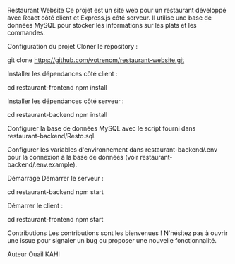 
Restaurant Website
Ce projet est un site web pour un restaurant développé avec React côté client et Express.js côté serveur. Il utilise une base de données MySQL pour stocker les informations sur les plats et les commandes.

Configuration du projet
Cloner le repository :

git clone https://github.com/votrenom/restaurant-website.git

Installer les dépendances côté client :

cd restaurant-frontend
npm install

Installer les dépendances côté serveur :

cd restaurant-backend
npm install

Configurer la base de données MySQL avec le script fourni dans restaurant-backend/Resto.sql.

Configurer les variables d'environnement dans restaurant-backend/.env pour la connexion à la base de données (voir restaurant-backend/.env.example).

Démarrage
Démarrer le serveur :

cd restaurant-backend
npm start

Démarrer le client :

cd restaurant-frontend
npm start

Contributions
Les contributions sont les bienvenues ! N'hésitez pas à ouvrir une issue pour signaler un bug ou proposer une nouvelle fonctionnalité.

Auteur
Ouail KAHI
